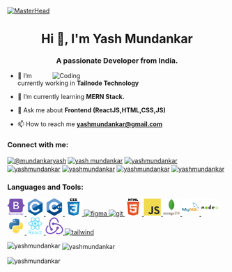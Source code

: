 [![MasterHead](https://i.gifer.com/Eaod.gif)](https://i.gifer.com/Eaod.gif)
<h1 align="center">Hi 👋, I'm Yash Mundankar</h1>
<h3 align="center">A passionate Developer from India.</h3>
<img align="right" alt="Coding" width="400" src="https://media4.giphy.com/media/RbDKaczqWovIugyJmW/giphy.gif?cid=790b76113aebda6c62ce5acdee2b4e0f61cb8c3a3bc821d3&rid=giphy.gif&ct=g">
<p align="left">

- 🔭 I’m currently working in **Tailnode Technology**

- 🌱 I’m currently learning **MERN Stack.**

- 💬 Ask me about **Frontend (ReactJS,HTML,CSS,JS)**

- 📫 How to reach me **yashmundankar@gmail.com**

<h3 align="left">Connect with me:</h3>
<p align="left">
<a href="https://twitter.com/@mundankaryash" target="blank"><img align="center" src="https://raw.githubusercontent.com/rahuldkjain/github-profile-readme-generator/master/src/images/icons/Social/twitter.svg" alt="@mundankaryash" height="30" width="40" /></a>
<a href="https://www.linkedin.com/in/yash-mundankar-636a681a4/" target="blank"><img align="center" src="https://raw.githubusercontent.com/rahuldkjain/github-profile-readme-generator/master/src/images/icons/Social/linked-in-alt.svg" alt="yash mundankar" height="30" width="40" /></a>
<a href="https://www.codechef.com/users/yash_mundankar" target="blank"><img align="center" src="https://cdn.jsdelivr.net/npm/simple-icons@3.1.0/icons/codechef.svg" alt="yashmundankar" height="30" width="40" /></a>
<a href="https://www.hackerrank.com/yashmundankar?hr_r=1" target="blank"><img align="center" src="https://raw.githubusercontent.com/rahuldkjain/github-profile-readme-generator/master/src/images/icons/Social/hackerrank.svg" alt="yashmundankar" height="30" width="40" /></a>
<a href="https://leetcode.com/yash_mundankar/" target="blank"><img align="center" src="https://raw.githubusercontent.com/rahuldkjain/github-profile-readme-generator/master/src/images/icons/Social/leet-code.svg" alt="yashmundankar" height="30" width="40" /></a>
<a href="https://www.hackerearth.com/@yashmundankar" target="blank"><img align="center" src="https://raw.githubusercontent.com/rahuldkjain/github-profile-readme-generator/master/src/images/icons/Social/hackerearth.svg" alt="yashmundankar" height="30" width="40" /></a>
<a href="https://auth.geeksforgeeks.org/user/yashmundankar" target="blank"><img align="center" src="https://raw.githubusercontent.com/rahuldkjain/github-profile-readme-generator/master/src/images/icons/Social/geeks-for-geeks.svg" alt="yashmundankar" height="30" width="40" /></a>
</p>

<h3 align="left">Languages and Tools:</h3>
<p align="left"> <a href="https://getbootstrap.com" target="_blank" rel="noreferrer"> <img src="https://raw.githubusercontent.com/devicons/devicon/master/icons/bootstrap/bootstrap-plain-wordmark.svg" alt="bootstrap" width="40" height="40"/> </a> <a href="https://www.cprogramming.com/" target="_blank" rel="noreferrer"> <img src="https://raw.githubusercontent.com/devicons/devicon/master/icons/c/c-original.svg" alt="c" width="40" height="40"/> </a> <a href="https://www.w3schools.com/cpp/" target="_blank" rel="noreferrer"> <img src="https://raw.githubusercontent.com/devicons/devicon/master/icons/cplusplus/cplusplus-original.svg" alt="cplusplus" width="40" height="40"/> </a> <a href="https://www.w3schools.com/css/" target="_blank" rel="noreferrer"> <img src="https://raw.githubusercontent.com/devicons/devicon/master/icons/css3/css3-original-wordmark.svg" alt="css3" width="40" height="40"/> </a> <a href="https://www.figma.com/" target="_blank" rel="noreferrer"> <img src="https://www.vectorlogo.zone/logos/figma/figma-icon.svg" alt="figma" width="40" height="40"/> </a> <a href="https://git-scm.com/" target="_blank" rel="noreferrer"> <img src="https://www.vectorlogo.zone/logos/git-scm/git-scm-icon.svg" alt="git" width="40" height="40"/> </a> <a href="https://www.w3.org/html/" target="_blank" rel="noreferrer"> <img src="https://raw.githubusercontent.com/devicons/devicon/master/icons/html5/html5-original-wordmark.svg" alt="html5" width="40" height="40"/> </a> <a href="https://developer.mozilla.org/en-US/docs/Web/JavaScript" target="_blank" rel="noreferrer"> <img src="https://raw.githubusercontent.com/devicons/devicon/master/icons/javascript/javascript-original.svg" alt="javascript" width="40" height="40"/> </a> <a href="https://www.mongodb.com/" target="_blank" rel="noreferrer"> <img src="https://raw.githubusercontent.com/devicons/devicon/master/icons/mongodb/mongodb-original-wordmark.svg" alt="mongodb" width="40" height="40"/> </a> <a href="https://www.mysql.com/" target="_blank" rel="noreferrer"> <img src="https://raw.githubusercontent.com/devicons/devicon/master/icons/mysql/mysql-original-wordmark.svg" alt="mysql" width="40" height="40"/> </a> <a href="https://nodejs.org" target="_blank" rel="noreferrer"> <img src="https://raw.githubusercontent.com/devicons/devicon/master/icons/nodejs/nodejs-original-wordmark.svg" alt="nodejs" width="40" height="40"/> </a> <a href="https://www.python.org" target="_blank" rel="noreferrer"> <img src="https://raw.githubusercontent.com/devicons/devicon/master/icons/python/python-original.svg" alt="python" width="40" height="40"/> </a> <a href="https://reactjs.org/" target="_blank" rel="noreferrer"> <img src="https://raw.githubusercontent.com/devicons/devicon/master/icons/react/react-original-wordmark.svg" alt="react" width="40" height="40"/> </a> <a href="https://redux.js.org" target="_blank" rel="noreferrer"> <img src="https://raw.githubusercontent.com/devicons/devicon/master/icons/redux/redux-original.svg" alt="redux" width="40" height="40"/> </a> <a href="https://tailwindcss.com/" target="_blank" rel="noreferrer"> <img src="https://www.vectorlogo.zone/logos/tailwindcss/tailwindcss-icon.svg" alt="tailwind" width="40" height="40"/> </a> </p>

<p><img align="left" src="https://github-readme-stats.vercel.app/api/top-langs?username=yashmundankar&show_icons=true&locale=en&layout=compact" alt="yashmundankar" /></p>

<p>&nbsp;<img align="center" src="https://github-readme-stats.vercel.app/api?username=yashmundankar&show_icons=true&locale=en" alt="yashmundankar" /></p>

<p><img align="center" src="https://github-readme-streak-stats.herokuapp.com/?user=yashmundankar&" alt="yashmundankar" /></p>
